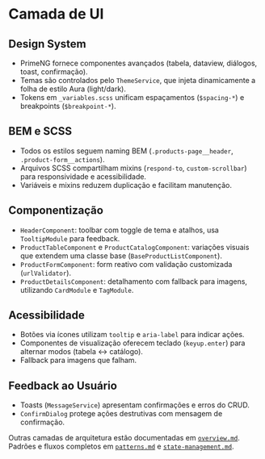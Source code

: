 # Camada de UI

## Design System

- PrimeNG fornece componentes avançados (tabela, dataview, diálogos, toast, confirmação).
- Temas são controlados pelo `ThemeService`, que injeta dinamicamente a folha de estilo Aura (light/dark).
- Tokens em `_variables.scss` unificam espaçamentos (`$spacing-*`) e breakpoints (`$breakpoint-*`).

## BEM e SCSS

- Todos os estilos seguem naming BEM (`.products-page__header`, `.product-form__actions`).
- Arquivos SCSS compartilham mixins (`respond-to`, `custom-scrollbar`) para responsividade e acessibilidade.
- Variáveis e mixins reduzem duplicação e facilitam manutenção.

## Componentização

- `HeaderComponent`: toolbar com toggle de tema e atalhos, usa `TooltipModule` para feedback.
- `ProductTableComponent` e `ProductCatalogComponent`: variações visuais que extendem uma classe base (`BaseProductListComponent`).
- `ProductFormComponent`: form reativo com validação customizada (`urlValidator`).
- `ProductDetailsComponent`: detalhamento com fallback para imagens, utilizando `CardModule` e `TagModule`.

## Acessibilidade

- Botões via ícones utilizam `tooltip` e `aria-label` para indicar ações.
- Componentes de visualização oferecem teclado (`keyup.enter`) para alternar modos (tabela ↔ catálogo).
- Fallback para imagens que falham.

## Feedback ao Usuário

- Toasts (`MessageService`) apresentam confirmações e erros do CRUD.
- `ConfirmDialog` protege ações destrutivas com mensagem de confirmação.

Outras camadas de arquitetura estão documentadas em [`overview.md`](overview.md). Padrões e fluxos completos em [`patterns.md`](patterns.md) e [`state-management.md`](state-management.md).
